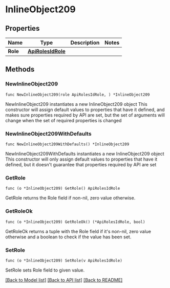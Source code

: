 # InlineObject209

## Properties

Name | Type | Description | Notes
------------ | ------------- | ------------- | -------------
**Role** | [**ApiRolesIdRole**](_api_roles__id__role.md) |  | 

## Methods

### NewInlineObject209

`func NewInlineObject209(role ApiRolesIdRole, ) *InlineObject209`

NewInlineObject209 instantiates a new InlineObject209 object
This constructor will assign default values to properties that have it defined,
and makes sure properties required by API are set, but the set of arguments
will change when the set of required properties is changed

### NewInlineObject209WithDefaults

`func NewInlineObject209WithDefaults() *InlineObject209`

NewInlineObject209WithDefaults instantiates a new InlineObject209 object
This constructor will only assign default values to properties that have it defined,
but it doesn't guarantee that properties required by API are set

### GetRole

`func (o *InlineObject209) GetRole() ApiRolesIdRole`

GetRole returns the Role field if non-nil, zero value otherwise.

### GetRoleOk

`func (o *InlineObject209) GetRoleOk() (*ApiRolesIdRole, bool)`

GetRoleOk returns a tuple with the Role field if it's non-nil, zero value otherwise
and a boolean to check if the value has been set.

### SetRole

`func (o *InlineObject209) SetRole(v ApiRolesIdRole)`

SetRole sets Role field to given value.



[[Back to Model list]](../README.md#documentation-for-models) [[Back to API list]](../README.md#documentation-for-api-endpoints) [[Back to README]](../README.md)



